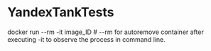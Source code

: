 # YandexTankTests
docker run --rm -it image_ID # --rm for autoremove container after executing -it to observe the process in command line.
